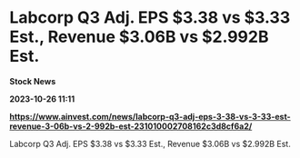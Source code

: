 # Labcorp Q3 Adj. EPS $3.38 vs $3.33 Est., Revenue $3.06B vs $2.992B Est.
**Stock News**

**2023-10-26 11:11**

**https://www.ainvest.com/news/labcorp-q3-adj-eps-3-38-vs-3-33-est-revenue-3-06b-vs-2-992b-est-231010002708162c3d8cf6a2/**

Labcorp Q3 Adj. EPS $3.38 vs $3.33 Est., Revenue $3.06B vs $2.992B Est.